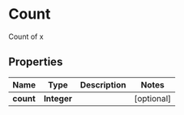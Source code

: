 

# Count

Count of x

## Properties

| Name | Type | Description | Notes |
|------------ | ------------- | ------------- | -------------|
|**count** | **Integer** |  |  [optional] |



